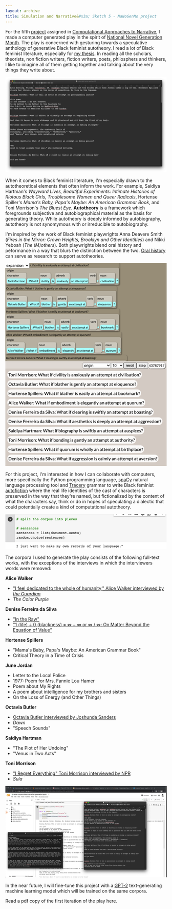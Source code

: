 ```yaml
---
layout: archive
title: Simulation and Narrative&#x3a; Sketch 5 - NaNoGenMo project
---
```

For the fifth [project](http://catn.decontextualize.com/schedule/) assigned in [Computational Approaches to Narrative](http://catn.decontextualize.com), I made a computer generated play in the spirit of [National Novel Generation Month](https://github.com/dariusk/NaNoGenMo). The play is concerned with gesturing towards a speculative anthology of generative Black feminist autotheory. I read a lot of Black feminist literature, especially for [my thesis](../m4sp.html). In reading all the scholars, theorists, non fiction writers, fiction writers, poets, philosphers and thinkers, I like to imagine all of them getting together and talking about the very things they write about. 

![A screenshot. Sorry for the terrible alt text. Please nudge me to fix this.](/assets/img/blog/black-feminist-autotheory0.png)

When it comes to Black feminist literature, I'm especially drawn to the autotheoretical elements that often inform the work. For example, Saidiya Hartman's _Wayward Lives, Beautiful Experiments: Intimate Histories of Riotous Black Girls, Troublesome Women and Queer Radicals_, Hortense Spiller's _Mama's Baby, Papa's Maybe: An American Grammar Book_, and Toni Morrison's _The Bluest Eye_. **Autotheory** is a framework which foregrounds subjective and autobiographical material as the basis for generating theory. While autotheory is deeply informed by autobiography, autotheory is not synomymous with or irreducible to autobiography. 

I'm inspired by the work of Black feminist playwrights Anna Deavere Smith (_Fires in the Mirror: Crown Heights, Brooklyn and Other Identities_) and Nikki Yeboah (_The (M)others_). Both playwrights blend oral history and peformance in a way that blurs the distinction between the two. [Oral history](https://en.wikipedia.org/wiki/Oral_history) can serve as research to support autotheories. 

![A screenshot. Sorry for the terrible alt text. Please nudge me to fix this.](/assets/img/blog/black-feminist-autotheory1.png)

For this project, I'm interested in how I can collaborate with computers, more specifically the Python programming language, [spaCy](https://spacy.io/) natural language processing tool and [Tracery](https://tracery.io/) grammar to write Black feminist [autofiction](https://en.wikipedia.org/wiki/Autofiction) where the real life identities of the cast of characters is preserved in the way that they're named, but fictionalized by the content of what the characters say, think or do in hopes of speculating a dialectic that could potentially create a kind of computational autotheory.

![A screenshot. Sorry for the terrible alt text. Please nudge me to fix this.](/assets/img/blog/black-feminist-autotheory3.png)

The corpora I used to generate the play consists of the following full-text works, with the exceptions of the interviews in which the interviewers words were removed:

__Alice Walker__ 
- ["I feel dedicated to the whole of humanity," Alice Walker interviewed by _the Guardian_](https://www.theguardian.com/books/2013/mar/09/alice-walker-beauty-in-truth-interview)
- _The Color Purple_ 

__Denise Ferreira da Silva__ 
- ["In the Raw"](https://www.e-flux.com/journal/93/215795/in-the-raw/)
- ["1 (life) ÷ 0 (blackness) = ∞ − ∞ or ∞ / ∞: On Matter Beyond the Equation of Value"](https://www.e-flux.com/journal/79/94686/1-life-0-blackness-or-on-matter-beyond-the-equation-of-value/)

__Hortense Spillers__ 
- "Mama's Baby, Papa's Maybe: An American Grammar Book"
- Critical Theory in a Time of Crisis

__June Jordan__ 
- Letter to the Local Police
- 1977: Poem for Mrs. Fannie Lou Hamer 
- Poem about My Rights
- A poem about intelligence for my brothers and sisters
- On the Loss of Energy (and Other Things)

__Octavia Butler__ 
- [Octavia Butler interviewed by Joshunda Sanders](https://medium.com/@joshunda/an-interview-with-octavia-butler-2004-8933300df98a)
- _Dawn_
- "Speech Sounds"

__Saidiya Hartman__ 
- "The Plot of Her Undoing"
- "Venus in Two Acts" 

__Toni Morrison__ 
- ["I Regret Everything" Toni Morrison interviewed by NPR](https://www.npr.org/2015/08/24/434132724/i-regret-everything-toni-morrison-looks-back-on-her-personal-life)
- _Sula_

![A screenshot. Sorry for the terrible alt text. Please nudge me to fix this.](/assets/img/blog/black-feminist-autotheory4.png)

In the near future, I will fine-tune this project with a [GPT-2](https://en.wikipedia.org/wiki/OpenAI#GPT-2) text-generating machine learning model which will be trained on the same corpora.

Read a pdf copy of the first iteration of the play here.